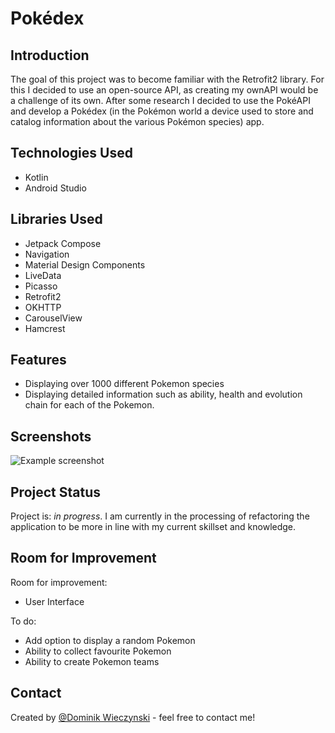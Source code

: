 # Pokédex

## Introduction 
The goal of this project was to become familiar with the Retrofit2 library. For this I decided to use an open-source API, as creating my ownAPI would be a challenge of its own. After some research I decided to use the PokéAPI and develop a Pokédex (in the Pokémon world a device used to store and catalog information about the various Pokémon species) app. 
## Technologies Used
- Kotlin
- Android Studio

## Libraries Used
- Jetpack Compose
- Navigation
- Material Design Components
- LiveData
- Picasso
- Retrofit2
- OKHTTP
- CarouselView
- Hamcrest
## Features
- Displaying over 1000 different Pokemon species
- Displaying detailed information such as ability, health and evolution chain for each of the Pokemon.


## Screenshots
![Example screenshot](./img/screenshot.png)
<!-- If you have screenshots you'd like to share, include them here. -->


## Project Status
Project is: _in progress_. 
I am currently in the processing of refactoring the application to be more in line with my current skillset and knowledge.


## Room for Improvement
Room for improvement:
- User Interface

To do:
- Add option to display a random Pokemon
- Ability to collect favourite Pokemon
- Ability to create Pokemon teams



## Contact
Created by [@Dominik Wieczynski](https://www.linkedin.com/in/dominik-wieczy%C5%84ski-19ba77209/) - feel free to contact me!


<!-- Optional -->
<!-- ## License -->
<!-- This project is open source and available under the [... License](). -->

<!-- You don't have to include all sections - just the one's relevant to your project -->

